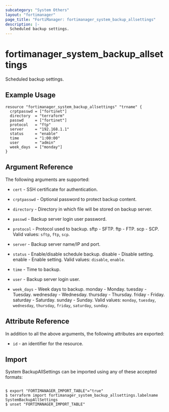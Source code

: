 ```yaml
---
subcategory: "System Others"
layout: "fortimanager"
page_title: "FortiManager: fortimanager_system_backup_allsettings"
description: |-
  Scheduled backup settings.
---
```


# fortimanager_system_backup_allsettings
Scheduled backup settings.

## Example Usage

```hcl
resource "fortimanager_system_backup_allsettings" "trname" {
  crptpasswd = ["fortinet"]
  directory  = "terraform"
  passwd     = ["fortinet"]
  protocol   = "ftp"
  server     = "192.168.1.1"
  status     = "enable"
  time       = "1:00:00"
  user       = "admin"
  week_days  = ["monday"]
}
```

## Argument Reference


The following arguments are supported:


* `cert` - SSH certificate for authentication.
* `crptpasswd` - Optional password to protect backup content.
* `directory` - Directory in which file will be stored on backup server.
* `passwd` - Backup server login user password.
* `protocol` - Protocol used to backup. sftp - SFTP. ftp - FTP. scp - SCP. Valid values: `sftp`, `ftp`, `scp`.

* `server` - Backup server name/IP and port.
* `status` - Enable/disable schedule backup. disable - Disable setting. enable - Enable setting. Valid values: `disable`, `enable`.

* `time` - Time to backup.
* `user` - Backup server login user.
* `week_days` - Week days to backup. monday - Monday. tuesday - Tuesday. wednesday - Wednesday. thursday - Thursday. friday - Friday. saturday - Saturday. sunday - Sunday. Valid values: `monday`, `tuesday`, `wednesday`, `thursday`, `friday`, `saturday`, `sunday`.



## Attribute Reference

In addition to all the above arguments, the following attributes are exported:
* `id` - an identifier for the resource.

## Import

System BackupAllSettings can be imported using any of these accepted formats:
```

$ export "FORTIMANAGER_IMPORT_TABLE"="true"
$ terraform import fortimanager_system_backup_allsettings.labelname SystemBackupAllSettings
$ unset "FORTIMANAGER_IMPORT_TABLE"
```

